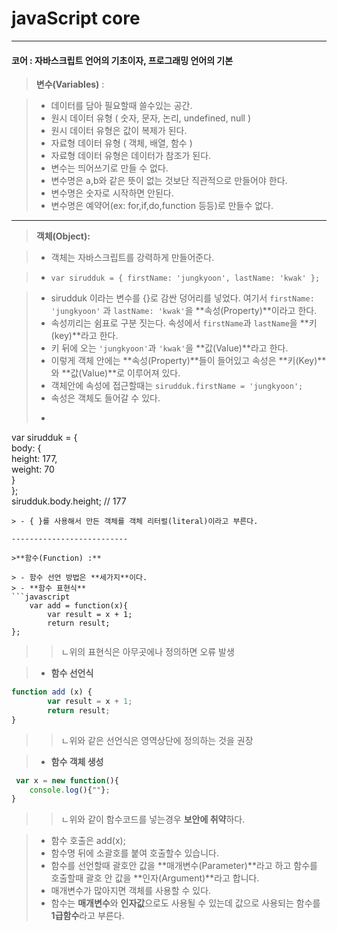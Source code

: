 
# javaScript core 

--------------------------------------------------

#### 코어 : 자바스크립트 언어의 기초이자, 프로그래밍 언어의 기본

>**변수(Variables)** : 

> - 데이터를 담아 필요할때 쓸수있는 공간.
> - 원시 데이터 유형 ( 숫자, 문자, 논리, undefined, null )
> - 원시 데이터 유형은 값이 복제가 된다.
> - 자료형 데이터 유형 ( 객체, 배열, 함수 )
> - 자료형 데이터 유형은 데이터가 참조가 된다.
> - 변수는 띄어쓰기로 만들 수 없다.
> - 변수명은 a,b와 같은 뜻이 없는 것보단 직관적으로 만들어야 한다.
> - 변수명은 숫자로 시작하면 안된다.
> - 변수명은 예약어(ex: for,if,do,function 등등)로 만들수 없다.


---

>**객체(Object):**

> - 객체는 자바스크립트를 강력하게 만들어준다.


> -  `var sirudduk = {
  firstName: 'jungkyoon',
  lastName: 'kwak'
};`

> - sirudduk 이라는 변수를 {}로 감싼 덩어리를 넣었다.
여기서 `firstName: 'jungkyoon'` 과 `lastName: 'kwak'`을 **속성(Property)**이라고 한다.
> - 속성끼리는 쉼표로 구분 짓는다.
 속성에서 `firstName`과 `lastName`을 **키(key)**라고 한다.
> - 키 뒤에 오는 `'jungkyoon'`과 `'kwak'`을  **값(Value)**라고 한다.
> - 이렇게 객체 안에는 **속성(Property)**들이 들어있고 속성은 **키(Key)**와 **값(Value)**로 이루어져 있다.
> - 객체안에 속성에 접근할때는 `sirudduk.firstName = 'jungkyoon';`
> - 속성은 객체도 들어갈 수 있다.
> - ```javascript
 var sirudduk = {  
	body: {  
	height: 177,  
	weight: 70  
  }  
};  
sirudduk.body.height; // 177
```  
> - { }를 사용해서 만든 객체를 객체 리터럴(literal)이라고 부른다.

--------------------------

>**함수(Function) :**

> - 함수 선언 방법은 **세가지**이다.
> - **함수 표현식** 
```javascript
	var add = function(x){
		var result = x + 1;
		return result;
};
```

>>ㄴ위의 표현식은 아무곳에나 정의하면 오류 발생

> - **함수 선언식**
```javascript
function add (x) {
		var result = x + 1; 
		return result; 
}
```

>>ㄴ위와 같은 선언식은 영역상단에 정의하는 것을 권장

>  - **함수 객체 생성**
```javascript
 var x = new function(){
	console.log(){""};
}
```

>> ㄴ위와 같이 함수코드를 넣는경우 **보안에 취약**하다.

> - 함수 호출은 add(x);
> - 함수명 뒤에 소괄호를 붙여 호출할수 있습니다.
> - 함수를 선언할때 괄호안 값을 **매개변수(Parameter)**라고 하고 함수를 호출할때 괄호 안 값을 **인자(Argument)**라고 합니다. 
> - 매개변수가 많아지면 객체를 사용할 수 있다.
> - 함수는 **매개변수**와 **인자값**으로도 사용될 수 있는데 값으로 사용되는 함수를 **1급함수**라고 부른다.